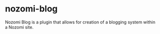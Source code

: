 # nozomi-blog

Nozomi Blog is a plugin that allows for creation of a blogging system within a Nozomi site.